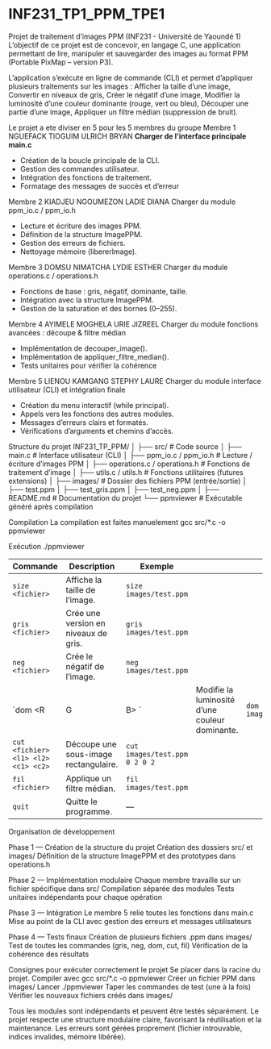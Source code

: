 # INF231_TP1_PPM_TPE1
Projet de traitement d’images PPM (INF231 - Université de Yaoundé 1)
L’objectif de ce projet est de concevoir, en langage C, une application permettant de lire, manipuler et sauvegarder des images au format PPM (Portable PixMap – version P3).

L’application s’exécute en ligne de commande (CLI) et permet d’appliquer plusieurs traitements sur les images :
Afficher la taille d’une image,
Convertir en niveaux de gris,
Créer le négatif d’une image,
Modifier la luminosité d’une couleur dominante (rouge, vert ou bleu),
Découper une partie d’une image,
Appliquer un filtre médian (suppression de bruit).

Le projet a ete diviser en 5 pour les 5 membres du groupe
Membre 1 NGUEFACK TIOGUIM ULRICH BRYAN
**Charger de l'interface principale main.c**
- Création de la boucle principale de la CLI.
- Gestion des commandes utilisateur.
- Intégration des fonctions de traitement.
- Formatage des messages de succès et d’erreur

Membre 2 KIADJEU NGOUMEZON LADIE DIANA
Charger du module ppm_io.c / ppm_io.h
- Lecture et écriture des images PPM.
- Définition de la structure ImagePPM.
- Gestion des erreurs de fichiers.
- Nettoyage mémoire (libererImage).

Membre 3 DOMSU NIMATCHA LYDIE ESTHER
Charger du module operations.c / operations.h
- Fonctions de base : gris, négatif, dominante, taille.
- Intégration avec la structure ImagePPM.
- Gestion de la saturation et des bornes (0–255).

Membre 4 AYIMELE MOGHELA URIE JIZREEL 
Charger du module fonctions avancées : découpe & filtre médian
- Implémentation de decouper_image().
- Implémentation de appliquer_filtre_median().
- Tests unitaires pour vérifier la cohérence

Membre 5 LIENOU KAMGANG STEPHY LAURE
Charger du module interface utilisateur (CLI) et intégration finale
- Création du menu interactif (while principal).
- Appels vers les fonctions des autres modules.
- Messages d’erreurs clairs et formatés.
- Vérifications d’arguments et chemins d’accès.

Structure du projet
INF231_TP_PPM/
│
├── src/                        # Code source
│   ├── main.c                  # Interface utilisateur (CLI)
│   ├── ppm_io.c / ppm_io.h     # Lecture / écriture d’images PPM
│   ├── operations.c / operations.h # Fonctions de traitement d’image
│   ├── utils.c / utils.h       # Fonctions utilitaires (futures extensions)
│
├── images/                     # Dossier des fichiers PPM (entrée/sortie)
│   ├── test.ppm
│   ├── test_gris.ppm
│   ├── test_neg.ppm
│
├── README.md                   # Documentation du projet
└── ppmviewer                   # Exécutable généré après compilation

Compilation
La compilation est faites manuelement 
gcc src/*.c -o ppmviewer

Exécution
./ppmviewer

| Commande                            | Description                           | Exemple                       |                                                |                            |
| ----------------------------------- | ------------------------------------- | ----------------------------- | ---------------------------------------------- | -------------------------- |
| `size <fichier>`                    | Affiche la taille de l’image.         | `size images/test.ppm`        |                                                |                            |
| `gris <fichier>`                    | Crée une version en niveaux de gris.  | `gris images/test.ppm`        |                                                |                            |
| `neg <fichier>`                     | Crée le négatif de l’image.           | `neg images/test.ppm`         |                                                |                            |
| `dom <R                             | G                                     | B> <valeur> <fichier>`        | Modifie la luminosité d’une couleur dominante. | `dom R 30 images/test.ppm` |
| `cut <fichier> <l1> <l2> <c1> <c2>` | Découpe une sous-image rectangulaire. | `cut images/test.ppm 0 2 0 2` |                                                |                            |
| `fil <fichier>`                     | Applique un filtre médian.            | `fil images/test.ppm`         |                                                |                            |
| `quit`                              | Quitte le programme.                  | —                             |                


Organisation de développement

Phase 1 — Création de la structure du projet
Création des dossiers src/ et images/
Définition de la structure ImagePPM et des prototypes dans operations.h

Phase 2 — Implémentation modulaire
Chaque membre travaille sur un fichier spécifique dans src/
Compilation séparée des modules
Tests unitaires indépendants pour chaque opération

Phase 3 — Intégration
Le membre 5  relie toutes les fonctions dans main.c
Mise au point de la CLI avec gestion des erreurs et messages utilisateurs

Phase 4 — Tests finaux
Création de plusieurs fichiers .ppm dans images/
Test de toutes les commandes (gris, neg, dom, cut, fil)
Vérification de la cohérence des résultats

Consignes pour exécuter correctement le projet
Se placer dans la racine du projet.
Compiler avec gcc src/*.c -o ppmviewer
Créer un fichier PPM dans images/
Lancer ./ppmviewer
Taper les commandes de test (une à la fois)
Vérifier les nouveaux fichiers créés dans images/

Tous les modules sont indépendants et peuvent être testés séparément.
Le projet respecte une structure modulaire claire, favorisant la réutilisation et la maintenance.
Les erreurs sont gérées proprement (fichier introuvable, indices invalides, mémoire libérée).
